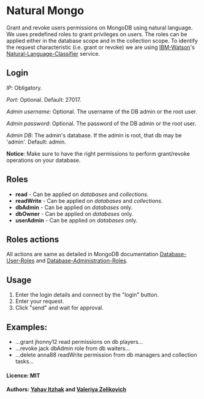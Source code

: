 # Natural Mongo

Grant and revoke users permissions on MongoDB using natural language.
We uses predefined roles to grant privileges on users. The roles can be applied either in the database scope and in the collection scope.
To identify the request characteristic (i.e. grant or revoke) we are using [IBM-Watson](http://www.ibm.com/watson/)'s [Natural-Language-Classifier](https://www.ibm.com/watson/developercloud/doc/nl-classifier/) service.

## Login
*IP*: Obligatory.

*Port*: Optional. Default: 27017.

*Admin username*: Optional. The username of the DB admin or the root user.

*Admin password*: Optional. The password of the DB admin or the root user.

*Admin DB*: The admin's database. If the admin is root, that db may be 'admin'. Default: admin.

**Notice**: Make sure to have the right permissions to perform grant/revoke operations on your database.

## Roles
* **read** - Can be applied on *databases* and *collections*.
* **readWrite** - Can be applied on *databases* and *collections*.
* **dbAdmin** - Can be applied on *databases* only.
* **dbOwner** - Can be applied on *databases* only.
* **userAdmin** - Can be applied on *databases* only.

## Roles actions
All actions are same as detailed in MongoDB documentation [Database-User-Roles](https://docs.mongodb.com/manual/reference/built-in-roles/#database-user-roles) and [Database-Administration-Roles](https://docs.mongodb.com/manual/reference/built-in-roles/#database-administration-roles).
## Usage
1. Enter the login details and connect by the "login" button.
2. Enter your request.
3. Click "send" and wait for approval.

## Examples:
* ...grant jhonny12 read permissions on db players...
* ...revoke jack dbAdmin role from db waiters...
* ...delete anna88 readWrite permission from db managers and collection tasks...

#### Licence: MIT
#### Authors: [Yahav Itzhak](https://github.com/yahavi) and [Valeriya Zelikovich](https://github.com/valeriyaz)